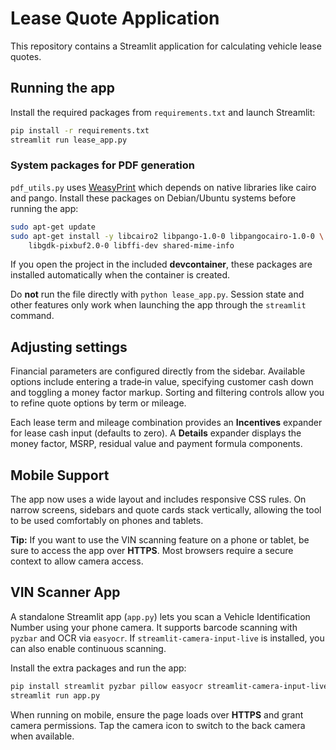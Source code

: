 # Lease Quote Application

This repository contains a Streamlit application for calculating vehicle lease quotes.

## Running the app

Install the required packages from `requirements.txt` and launch Streamlit:

```bash
pip install -r requirements.txt
streamlit run lease_app.py
```

### System packages for PDF generation

`pdf_utils.py` uses [WeasyPrint](https://weasyprint.org/) which depends on
native libraries like cairo and pango. Install these packages on Debian/Ubuntu
systems before running the app:

```bash
sudo apt-get update
sudo apt-get install -y libcairo2 libpango-1.0-0 libpangocairo-1.0-0 \
    libgdk-pixbuf2.0-0 libffi-dev shared-mime-info
```

If you open the project in the included **devcontainer**, these packages are
installed automatically when the container is created.

Do **not** run the file directly with `python lease_app.py`. Session state and
other features only work when launching the app through the `streamlit` command.

## Adjusting settings

Financial parameters are configured directly from the sidebar. Available options
include entering a trade‑in value, specifying customer cash down and toggling a
money factor markup. Sorting and filtering controls allow you to refine quote
options by term or mileage.

Each lease term and mileage combination provides an **Incentives** expander
for lease cash input (defaults to zero). A **Details** expander displays the
money factor, MSRP, residual value and payment formula components.

## Mobile Support

The app now uses a wide layout and includes responsive CSS rules. On narrow
screens, sidebars and quote cards stack vertically, allowing the tool to be used
comfortably on phones and tablets.

**Tip:** If you want to use the VIN scanning feature on a phone or tablet, be
sure to access the app over **HTTPS**. Most browsers require a secure context to
allow camera access.
## VIN Scanner App

A standalone Streamlit app (`app.py`) lets you scan a Vehicle Identification Number using your phone camera. It supports barcode scanning with `pyzbar` and OCR via `easyocr`. If `streamlit-camera-input-live` is installed, you can also enable continuous scanning.

Install the extra packages and run the app:

```bash
pip install streamlit pyzbar pillow easyocr streamlit-camera-input-live
streamlit run app.py
```

When running on mobile, ensure the page loads over **HTTPS** and grant camera permissions. Tap the camera icon to switch to the back camera when available.

